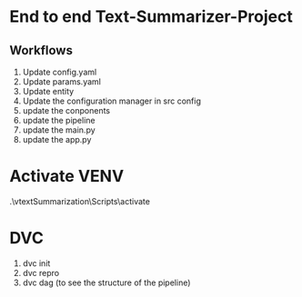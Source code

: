 # End to end Text-Summarizer-Project

## Workflows

1. Update config.yaml
2. Update params.yaml
3. Update entity
4. Update the configuration manager in src config
5. update the conponents
6. update the pipeline
7. update the main.py
8. update the app.py

# Activate VENV

.\vtextSummarization\Scripts\activate

# DVC

1. dvc init
2. dvc repro
3. dvc dag (to see the structure of the pipeline)
